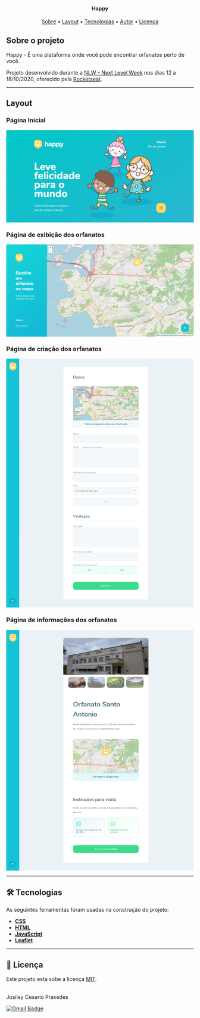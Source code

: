 <h4 align="center"> 
	Happy
</h4>

<p align="center">
	<a href="#-sobre-o-projeto">Sobre</a> •
	<a href="#-layout">Layout</a> •
  <a href="#-tecnologias">Tecnologias</a> • 
 	<a href="#-autor">Autor</a> • 
 	<a href="#user-content--licença">Licença</a>
</p>


## Sobre o projeto

 Happy - É uma plataforma onde você pode encontrar orfanatos perto de você. 

Projeto desenvolvido durante a [NLW - Next Level Week](https://nextlevelweek.com/) nos dias 12 a 18/10/2020, oferecido pela [Rocketseat](https://rocketseat.com.br/).

---

## Layout

### Página Inicial

<p align="center" style="display: flex; align-items: flex-start; justify-content: center;">
  	<img alt="Página inicial" src="/.github/screenshots/index.png" width="100%">
</p>

###  Página de exibição dos orfanatos

<p align="center" style="display: flex; align-items: flex-start; justify-content: center;">
  	<img alt="Página de listagem dos professores" src="/.github/screenshots/orphanages.png" width="100%">
</p>

###  Página de criação dos orfanatos

<p align="center" style="display: flex; align-items: flex-start; justify-content: center;">
  	<img alt="Página de listagem dos professores" src="/.github/screenshots/create-orphanage.png" width="100%">
</p>

###  Página de informações dos orfanatos

<p align="center" style="display: flex; align-items: flex-start; justify-content: center;">
  	<img alt="Página de cadastro dos professores" src="/.github/screenshots/orphanage.png" width="100%">
</p>

---

## 🛠 Tecnologias

As seguintes ferramentas foram usadas na construção do projeto:

- **[CSS](https://developer.mozilla.org/pt-BR/docs/Web/CSS)**
- **[HTML](https://developer.mozilla.org/pt-BR/docs/Web/HTML)**
- **[JavaScript](https://www.javascript.com)**
- **[Leaflet](https://leafletjs.com/)**

---

## 📝 Licença

Este projeto esta sobe a licença [MIT](./LICENSE.md).

 <br />
  Josiley Cesario Praxedes
 <br />

[![Gmail Badge](https://img.shields.io/badge/-josileycpraxedes@gmail.com-black?style=flat-square&logo=Gmail&logoColor=white&link=mailto:josileycpraxedes@gmail.com)](mailto:josileycpraxedes@gmail.com)